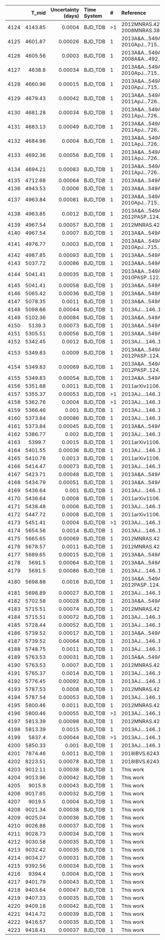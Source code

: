 |      |   T_mid |   Uncertainty (days) | Time System   | #   | Reference                                |
|-----:|--------:|---------------------:|:--------------|:----|:-----------------------------------------|
| 4124 | 4143.85 |              0.0004  | BJD_TDB       | >1  | 2012MNRAS.427.2757M; 2008MNRAS.385.1576P |
| 4125 | 4601.87 |              0.00026 | BJD_TDB       | 1   | 2013A&A…549A..30N; 2010ApJ…715..421T     |
| 4126 | 4605.56 |              0.0003  | BJD_TDB       | 1   | 2013A&A…549A..30N; 2008A&A…492..603G     |
| 4127 | 4638.8  |              0.00034 | BJD_TDB       | 1   | 2013A&A…549A..30N; 2010ApJ…715..421T     |
| 4128 | 4660.96 |              0.00015 | BJD_TDB       | 1   | 2013A&A…549A..30N; 2010ApJ…715..421T     |
| 4129 | 4679.43 |              0.00042 | BJD_TDB       | 1   | 2013A&A…549A..30N; 2011ApJ…726...94C     |
| 4130 | 4681.28 |              0.00034 | BJD_TDB       | 1   | 2013A&A…549A..30N; 2011ApJ…726...94C     |
| 4131 | 4683.13 |              0.00049 | BJD_TDB       | 1   | 2013A&A…549A..30N; 2011ApJ…726...94C     |
| 4132 | 4684.98 |              0.0004  | BJD_TDB       | 1   | 2013A&A…549A..30N; 2011ApJ…726...94C     |
| 4133 | 4692.36 |              0.00056 | BJD_TDB       | 1   | 2013A&A…549A..30N; 2011ApJ…726...94C     |
| 4134 | 4694.21 |              0.00083 | BJD_TDB       | 1   | 2013A&A…549A..30N; 2011ApJ…726...94C     |
| 4135 | 4712.68 |              0.00064 | BJD_TDB       | 1   | 2013A&A...549A..30N                      |
| 4136 | 4943.53 |              0.0006  | BJD_TDB       | 1   | 2013A&A...549A..30N                      |
| 4137 | 4963.84 |              0.00081 | BJD_TDB       | 1   | 2013A&A…549A..30N; 2010ApJ…715..421T     |
| 4138 | 4963.85 |              0.0012  | BJD_TDB       | 1   | 2013A&A…549A..30N; 2012PASP..124..212S   |
| 4139 | 4967.54 |              0.00057 | BJD_TDB       | 1   | 2012MNRAS.427.2757M                      |
| 4140 | 4967.54 |              0.0007  | BJD_TDB       | 1   | 2013A&A...549A..30N                      |
| 4141 | 4976.77 |              0.0003  | BJD_TDB       | 1   | 2013A&A…549A..30N; 2010ApJ…715..421T     |
| 4142 | 4987.85 |              0.00093 | BJD_TDB       | 1   | 2013A&A...549A..30N                      |
| 4143 | 5037.72 |              0.00086 | BJD_TDB       | 1   | 2013A&A...549A..30N                      |
| 4144 | 5041.41 |              0.00035 | BJD_TDB       | 1   | 2013A&A…549A..30N; 2010PASP..122.1077D   |
| 4145 | 5041.41 |              0.00058 | BJD_TDB       | 1   | 2013A&A...549A..30N                      |
| 4146 | 5065.42 |              0.00036 | BJD_TDB       | 1   | 2013A&A...549A..30N                      |
| 4147 | 5078.35 |              0.0011  | BJD_TDB       | 1   | 2013A&A...549A..30N                      |
| 4148 | 5098.66 |              0.00044 | BJD_TDB       | 1   | 2013AJ....146..147M                      |
| 4149 | 5102.36 |              0.00084 | BJD_TDB       | 1   | 2013A&A...549A..30N                      |
| 4150 | 5139.3  |              0.00073 | BJD_TDB       | 1   | 2013A&A...549A..30N                      |
| 4151 | 5305.51 |              0.00056 | BJD_TDB       | 1   | 2013A&A...549A..30N                      |
| 4152 | 5342.45 |              0.0012  | BJD_TDB       | 1   | 2013AJ....146..147M                      |
| 4153 | 5349.83 |              0.0009  | BJD_TDB       | 1   | 2013A&A…549A..30N; 2012PASP..124..212S   |
| 4154 | 5349.83 |              0.00069 | BJD_TDB       | 1   | 2013A&A…549A..30N; 2012PASP..124..212S   |
| 4155 | 5349.83 |              0.00054 | BJD_TDB       | 1   | 2013A&A...549A..30N                      |
| 4156 | 5351.68 |              0.0011  | BJD_TDB       | 1   | 2011arXiv1106.4312L                      |
| 4157 | 5355.37 |              0.00053 | BJD_TDB       | >1  | 2013AJ....146..147M                      |
| 4158 | 5362.76 |              0.0004  | BJD_TDB       | >1  | 2013AJ....146..147M                      |
| 4159 | 5366.46 |              0.001   | BJD_TDB       | 1   | 2013AJ....146..147M                      |
| 4160 | 5373.84 |              0.00086 | BJD_TDB       | 1   | 2013AJ....146..147M                      |
| 4161 | 5373.84 |              0.00045 | BJD_TDB       | 1   | 2013A&A...549A..30N                      |
| 4162 | 5386.77 |              0.002   | BJD_TDB       | 1   | 2013AJ....146..147M                      |
| 4163 | 5399.7  |              0.0015  | BJD_TDB       | 1   | 2011arXiv1106.4312L                      |
| 4164 | 5401.55 |              0.00036 | BJD_TDB       | 1   | 2013AJ....146..147M                      |
| 4165 | 5410.78 |              0.0013  | BJD_TDB       | 1   | 2011arXiv1106.4312L                      |
| 4166 | 5414.47 |              0.00073 | BJD_TDB       | 1   | 2013AJ....146..147M                      |
| 4167 | 5423.71 |              0.00048 | BJD_TDB       | 1   | 2013A&A...549A..30N                      |
| 4168 | 5434.79 |              0.00051 | BJD_TDB       | 1   | 2013A&A...549A..30N                      |
| 4169 | 5436.64 |              0.001   | BJD_TDB       | 1   | 2013AJ....146..147M                      |
| 4170 | 5436.64 |              0.0008  | BJD_TDB       | 1   | 2011arXiv1106.4312L                      |
| 4171 | 5438.48 |              0.0006  | BJD_TDB       | 1   | 2013AJ....146..147M                      |
| 4172 | 5447.72 |              0.0008  | BJD_TDB       | 1   | 2011arXiv1106.4312L                      |
| 4173 | 5451.41 |              0.0004  | BJD_TDB       | >1  | 2013AJ....146..147M                      |
| 4174 | 5654.56 |              0.0014  | BJD_TDB       | 1   | 2013AJ....146..147M                      |
| 4175 | 5665.65 |              0.00069 | BJD_TDB       | 1   | 2012MNRAS.427.2757M                      |
| 4176 | 5678.57 |              0.0011  | BJD_TDB       | 1   | 2012MNRAS.427.2757M                      |
| 4177 | 5689.65 |              0.00015 | BJD_TDB       | 1   | 2013A&A...549A..30N                      |
| 4178 | 5691.5  |              0.00064 | BJD_TDB       | 1   | 2013A&A...549A..30N                      |
| 4179 | 5691.5  |              0.00086 | BJD_TDB       | 1   | 2013AJ....146..147M                      |
| 4180 | 5698.88 |              0.0016  | BJD_TDB       | 1   | 2013A&A…549A..30N; 2012PASP..124..212S   |
| 4181 | 5698.89 |              0.00027 | BJD_TDB       | 1   | 2013AJ....146..147M                      |
| 4182 | 5702.58 |              0.00028 | BJD_TDB       | 1   | 2013A&A...549A..30N                      |
| 4183 | 5715.51 |              0.00074 | BJD_TDB       | 1   | 2012MNRAS.427.2757M                      |
| 4184 | 5715.51 |              0.00072 | BJD_TDB       | 1   | 2013AJ....146..147M                      |
| 4185 | 5728.44 |              0.00052 | BJD_TDB       | 1   | 2013AJ....146..147M                      |
| 4186 | 5739.52 |              0.00017 | BJD_TDB       | 1   | 2013A&A...549A..30N                      |
| 4187 | 5739.52 |              0.00064 | BJD_TDB       | 1   | 2013AJ....146..147M                      |
| 4188 | 5748.75 |              0.0011  | BJD_TDB       | 1   | 2013AJ....146..147M                      |
| 4189 | 5763.53 |              0.00031 | BJD_TDB       | 1   | 2013A&A...549A..30N                      |
| 4190 | 5763.53 |              0.0007  | BJD_TDB       | 1   | 2012MNRAS.427.2757M                      |
| 4191 | 5765.37 |              0.0014  | BJD_TDB       | 1   | 2013AJ....146..147M                      |
| 4192 | 5776.45 |              0.00092 | BJD_TDB       | 1   | 2013AJ....146..147M                      |
| 4193 | 5787.53 |              0.0008  | BJD_TDB       | 1   | 2012MNRAS.427.2757M                      |
| 4194 | 5787.54 |              0.00053 | BJD_TDB       | 1   | 2013AJ....146..147M                      |
| 4195 | 5800.46 |              0.0011  | BJD_TDB       | 1   | 2012MNRAS.427.2757M                      |
| 4196 | 5800.46 |              0.00055 | BJD_TDB       | >1  | 2013AJ....146..147M                      |
| 4197 | 5813.39 |              0.00098 | BJD_TDB       | 1   | 2012MNRAS.427.2757M                      |
| 4198 | 5813.39 |              0.0015  | BJD_TDB       | 1   | 2013AJ....146..147M                      |
| 4199 | 5837.4  |              0.00044 | BJD_TDB       | >1  | 2013AJ....146..147M                      |
| 4200 | 5850.33 |              0.001   | BJD_TDB       | 1   | 2013AJ....146..147M                      |
| 4201 | 7874.46 |              0.0011  | BJD_TDB       | 1   | 2018IBVS.6243....1M                      |
| 4202 | 8223.51 |              0.00078 | BJD_TDB       | 1   | 2018IBVS.6243....1M                      |
| 4203 | 9012.11 |              0.00038 | BJD_TDB       | 1   | This work                                |
| 4204 | 9013.96 |              0.00042 | BJD_TDB       | 1   | This work                                |
| 4205 | 9015.8  |              0.00043 | BJD_TDB       | 1   | This work                                |
| 4206 | 9017.65 |              0.00032 | BJD_TDB       | 1   | This work                                |
| 4207 | 9019.5  |              0.0004  | BJD_TDB       | 1   | This work                                |
| 4208 | 9021.34 |              0.00038 | BJD_TDB       | 1   | This work                                |
| 4209 | 9025.04 |              0.00036 | BJD_TDB       | 1   | This work                                |
| 4210 | 9026.88 |              0.00037 | BJD_TDB       | 1   | This work                                |
| 4211 | 9028.73 |              0.00034 | BJD_TDB       | 1   | This work                                |
| 4212 | 9030.58 |              0.00035 | BJD_TDB       | 1   | This work                                |
| 4213 | 9032.42 |              0.00035 | BJD_TDB       | 1   | This work                                |
| 4214 | 9034.27 |              0.00031 | BJD_TDB       | 1   | This work                                |
| 4215 | 9392.56 |              0.00034 | BJD_TDB       | 1   | This work                                |
| 4216 | 9394.4  |              0.0004  | BJD_TDB       | 1   | This work                                |
| 4217 | 9401.79 |              0.00043 | BJD_TDB       | 1   | This work                                |
| 4218 | 9403.64 |              0.00047 | BJD_TDB       | 1   | This work                                |
| 4219 | 9407.33 |              0.00035 | BJD_TDB       | 1   | This work                                |
| 4220 | 9409.18 |              0.00042 | BJD_TDB       | 1   | This work                                |
| 4221 | 9414.72 |              0.00039 | BJD_TDB       | 1   | This work                                |
| 4222 | 9416.57 |              0.00035 | BJD_TDB       | 1   | This work                                |
| 4223 | 9418.41 |              0.00037 | BJD_TDB       | 1   | This work                                |